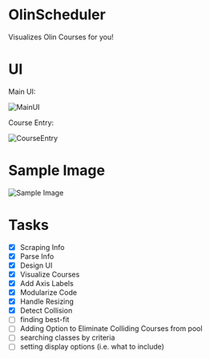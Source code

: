 # OlinScheduler
Visualizes Olin Courses for you!

# UI

Main UI:

![MainUI](https://github.com/yycho0108/OlinSchedulerPy/blob/master/img/MainUI.png)

Course Entry:

![CourseEntry](https://github.com/yycho0108/OlinSchedulerPy/blob/master/img/CourseEntry.png)

# Sample Image

![Sample Image](https://github.com/yycho0108/OlinSchedulerPy/blob/master/img/schedule.png)

# Tasks
- [x] Scraping Info
- [x] Parse Info
- [x] Design UI
- [x] Visualize Courses
- [x] Add Axis Labels
- [x] Modularize Code
- [x] Handle Resizing
- [x] Detect Collision
- [ ] finding best-fit
- [ ] Adding Option to Eliminate Colliding Courses from pool
- [ ] searching classes by criteria
- [ ] setting display options (i.e. what to include)
